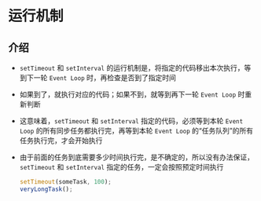 # 运行机制

## 介绍

  - `setTimeout` 和 `setInterval` 的运行机制是，将指定的代码移出本次执行，等到下一轮 `Event Loop` 时，再检查是否到了指定时间

  - 如果到了，就执行对应的代码；如果不到，就等到再下一轮 `Event Loop` 时重新判断

  - 这意味着，`setTimeout` 和 `setInterval` 指定的代码，必须等到本轮 `Event Loop` 的所有同步任务都执行完，再等到本轮 `Event Loop` 的“任务队列”的所有任务执行完，才会开始执行

  - 由于前面的任务到底需要多少时间执行完，是不确定的，所以没有办法保证，`setTimeout` 和 `setInterval` 指定的任务，一定会按照预定时间执行

    ```javascript
    setTimeout(someTask, 100);
    veryLongTask();
    ```
